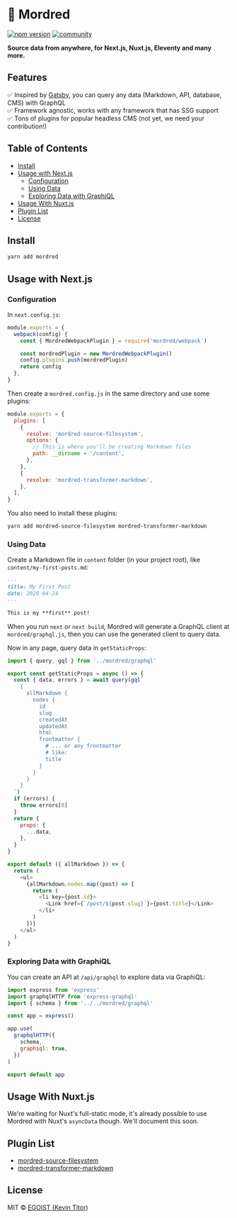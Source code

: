 # 🤺 Mordred 

[![npm version](https://flat.badgen.net/npm/v/mordred?scale=1.5)](https://npm.im/mordred) [![community](https://flat.badgen.net/badge/icon/discord?icon=discord&label=community&scale=1.5)](https://chat.egoist.sh)

__Source data from anywhere, for Next.js, Nuxt.js, Eleventy and many more.__

## Features

✅ Inspired by [Gatsby](https://gatsbyjs.org), you can query any data (Markdown, API, database, CMS) with GraphQL<br>
✅ Framework agnostic, works with any framework that has SSG support<br>
✅ Tons of plugins for popular headless CMS (not yet, we need your contribution!)

## Table of Contents

<!-- START doctoc generated TOC please keep comment here to allow auto update -->
<!-- DON'T EDIT THIS SECTION, INSTEAD RE-RUN doctoc TO UPDATE -->


- [Install](#install)
- [Usage with Next.js](#usage-with-nextjs)
  - [Configuration](#configuration)
  - [Using Data](#using-data)
  - [Exploring Data with GraphiQL](#exploring-data-with-graphiql)
- [Usage With Nuxt.js](#usage-with-nuxtjs)
- [Plugin List](#plugin-list)
- [License](#license)

<!-- END doctoc generated TOC please keep comment here to allow auto update -->

## Install

```bash
yarn add mordred
```

## Usage with Next.js

### Configuration

In `next.config.js`:

```js
module.exports = {
  webpack(config) {
    const { MordredWebpackPlugin } = require('mordred/webpack')

    const mordredPlugin = new MordredWebpackPlugin()
    config.plugins.push(mordredPlugin)
    return config
  },
}
```

Then create a `mordred.config.js` in the same directory and use some plugins:

```js
module.exports = {
  plugins: [
    {
      resolve: 'mordred-source-filesystem',
      options: {
        // This is where you'll be creating Markdown files
        path: __dirname + '/content',
      },
    },
    {
      resolve: 'mordred-transformer-markdown',
    },
  ],
}
```

You also need to install these plugins:

```bash
yarn add mordred-source-filesystem mordred-transformer-markdown
```

### Using Data

Create a Markdown file in `content` folder (in your project root), like `content/my-first-posts.md`:

```markdown
---
title: My First Post
date: 2020-04-24
---

This is my **first** post!
````

When you run `next` or `next build`, Mordred will generate a GraphQL client at `mordred/graphql.js`, then you can use the generated client to query data.

Now in any page, query data in `getStaticProps`:

```js
import { query, gql } from '../mordred/graphql'

export const getStaticProps = async () => {
  const { data, errors } = await query(gql`
    {
      allMarkdown {
        nodes {
          id
          slug
          createdAt
          updatedAt
          html
          frontmatter {
            # ... or any frontmatter
            # like:
            title
          }
        }
      }
    }
  `)
  if (errors) {
    throw errors[0]
  }
  return {
    props: {
      ...data,
    },
  }
}

export default ({ allMarkdown }) => {
  return (
    <ul>
      {allMarkdown.nodes.map((post) => {
        return (
          <li key={post.id}>
            <Link href={`/post/${post.slug}`}>{post.title}</Link>
          </li>
        )
      })}
    </ul>
  )
}
```

### Exploring Data with GraphiQL

You can create an API at `/api/graphql` to explore data via GraphiQL:

```js
import express from 'express'
import graphqlHTTP from 'express-graphql'
import { schema } from '../../mordred/graphql'

const app = express()

app.use(
  graphqlHTTP({
    schema,
    graphiql: true,
  })
)

export default app
```

## Usage With Nuxt.js

We're waiting for Nuxt's full-static mode, it's already possible to use Mordred with Nuxt's `asyncData` though. We'll document this soon.

## Plugin List

- [mordred-source-filesystem](/packages/mordred-source-filesystem)
- [mordred-transformer-markdown](/packages/mordred-transformer-markdown)

## License

MIT &copy; [EGOIST (Kevin Titor)](https://github.com/sponsors/egoist)
